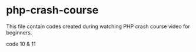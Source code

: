 # php-crash-course
This file contain codes created during watching PHP crash course video for beginners.

code 10 & 11
